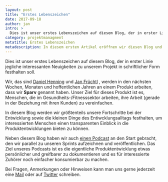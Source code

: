 ```yaml
---
layout: post
title: "Erstes Lebenszeichen"
date: 2017-09-18
author: jan
intro: > 
  Dies ist unser erstes Lebenszeichen auf diesem Blog, der in erster Linie jegliche interessanten Neuigkeiten zu unserem Projekt in schriftlicher Form festhalten soll.
category: projektmanagment
metatitle: Erstes Lebenszeichen
metadescription: In diesem ersten Artikel eröffnen wir diesen Blog und tätigen einem kleinen Ausblick in die Zukunft von Sparv.
---
```


Dies ist unser erstes Lebenszeichen auf diesem Blog, der in erster Linie jegliche interessanten Neuigkeiten zu unserem Projekt in schriftlicher Form festhalten soll.

Wir, das sind [Daniel Henning](https://twitter.com/puresick) und [Jan Früchtl](https://twitter.com/_coolcut) , werden in den nächsten Wochen, Monaten und hoffentlichen Jahren an einem Produkt arbeiten, dass wir **Sparv** genannt haben. Unser Ziel für dieses Produkt ist es, Menschen, die im Gesundheits-/Fitnesssektor arbeiten, ihre Arbeit (gerade in der Beziehung mit ihren Kunden) zu vereinfachen.

In diesem Blog werden wir größtenteils unsere Fortschritte bei der Entwicklung sowie die kleinen Dinge des Entiwcklungsalltags festhalten, um interessierten Menschen einen transparenten Einblick in die Produktentwicklungen bieten zu können.

Neben diesem Blog haben wir auch [einen Podcast](http://telegram.sparv.de) an den Start gebracht, den wir parallel zu unseren Sprints aufzeichnen und veröffentlichen. Das Ziel unseres Podcasts ist es die eigentliche Produktentwicklung etwas persönlicher und greifbarer zu dokumentieren und es für interessierte Zuhörer noch einfacher konsumierbar zu machen.

Bei Fragen, Anmerkungen oder Hinweisen kann man uns gerne jederzeit eine [Mail](mailto:hi@sparv.de) oder auf [Twitter](https://twitter.com/sparvapp) schreiben.